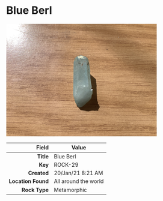 # Blue Berl



<img height="300px" src="10051.jpg"/>

|       Field | Value                   |
|------------:|-------------------------|
|   **Title** | Blue Berl |
|     **Key** | ROCK-29 |
| **Created** | 20/Jan/21 8:21 AM |
| **Location Found** | All around the world |
| **Rock Type** | Metamorphic |

        